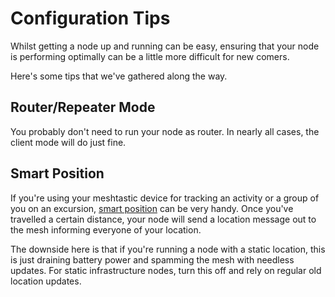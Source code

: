 # Configuration Tips

Whilst getting a node up and running can be easy, ensuring that your node is performing optimally can be a little more difficult for new comers.

Here's some tips that we've gathered along the way.

## Router/Repeater Mode

You probably don't need to run your node as router. In nearly all cases, the client mode will do just fine.

## Smart Position

If you're using your meshtastic device for tracking an activity or a group of you on an excursion, [smart position](https://meshtastic.org/docs/configuration/radio/position/#smart-broadcast) can be very handy. Once you've travelled a certain distance, your node will send a location message out to the mesh informing everyone of your location.

The downside here is that if you're running a node with a static location, this is just draining battery power and spamming the mesh with needless updates. For static infrastructure nodes, turn this off and rely on regular old location updates.